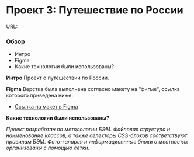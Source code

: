 # Проект 3: Путешествие по России

[URL:](https://nurtilek-sadykov.github.io/russian-travel/)

### Обзор
* Интро
* Figma
* Какие технологии были использованы?

**Интро**
Проект о путешествии по России.


**Figma**
Верстка была выполнена согласно макету на "фигме", ссылка которого приведена ниже.
* [Ссылка на макет в Figma](https://www.figma.com/file/OyRWEjU6wBwRe1hapzQoLx/Sprint-3%3A-Russia-%2F-desktop-%2B-mobile?node-id=28503%3A0)

**Какие технологии были использованы?**

*Проект разработан по методологии БЭМ. Файловая структура и наименование классов, а также селекторы CSS-блоков соответствуют правилам БЭМ.*
*Фото-галарея и информационнные блоки о местностях организованы с помощью сетки.* 
